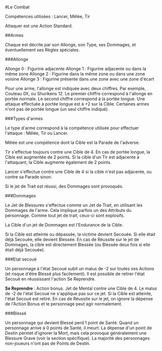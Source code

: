 #Le Combat

Compétences utilisées : Lancer, Mêlée, Tir

Attaquer est une Action Standard.

##Armes

Chaque est décrite par son Allonge, son Type, ses Dommages, et éventuellement ses Règles spéciales.

###Allonge

Allonge 0 : Figurine adjacente
Allonge 1 : Figurine adjacente ou dans la même zone
Allonge 2 : Figurine dans la même zone ou dans une zone voisine
Allonge 3 : Figurine présente dans une zone avec une zone d'écart

Pour une arme, l'allonge est indiquée avec deux chiffres. Par exemple, Couteau 0X, ou Shurikens 12. Le premier chiffre correspond à l'allonge en portée normale. Le second chiffre correspond à la portée longue. Une attaque effectuée à portée longue est à +2 sur la Cible. Certaines armes n'ont pas de portée longue (un seul chiffre indiqué).

###Types d'armes

Le type d'arme correspond à la compétence utilisée pour effectuer l'attaque : Mêlée, Tir ou Lancer. 

Mêlée est une compétence dont la Cible est la Parade de l'adverse. 

Tir s'effectue toujours contre une Cible de 4. En cas de portée longue, la Cible est augmentée de 2 points. Si la cible d'un Tir est adjacente à l'attaquant, la Cible augmente également de 2 points.

Lancer s'effectue contre une Cible de 4 si la cible n'est pas adjacente, ou contre sa Parade sinon.

Si le jet de Trait est réussi, des Dommages sont provoqués.

###Dommages

Le Jet de Blessures s'effectue comme un Jet de Trait, en utilisant les Dommages de l'arme. Cela implique parfois un des Attributs du personnage. Comme tout jet de trait, ceux-ci sont explosifs.

La Cible d'un jet de Dommages est l'Endurance de la Cible.

Si la Cible est atteinte ou dépassée, la victime devient Secouée. Si elle était déjà Secouée, elle devient Blessée. En cas de Réussite sur le jet de Dommages, la cible est directement Blessée (ou Blessée deux fois si elle était déjà Secouée).

###Etat secoué

Un personnage à l'état Secoué subit un malus de -2 sur toutes ses Actions (et risque d'être Blessé plus facilement). Il est possible de retirer l'état Secoué en réussissant l'action Se Reprendre.

**Se Reprendre** : Action bonus. Jet de Mental contre une Cible de 4. Le malus de -2 de l'état Secoué ne s'applique pas sur ce jet. Si la Cible est atteinte, l'état Secoué est retiré. En cas de Réussite sur le jet, on ignore la dépense de l'Action Bonus et le personnage peut agir normalement.

###Blessé

Un personnage qui devient Blessé perd 1 point de Santé. Quand un personnage arrive à 0 points de Santé, il meurt. La dépense d'un point de Destin permet d'ignorer la Mort, mais cela provoque généralement une Blessure Grave (voir la section spécifique). La majorité des personnages non-joueurs n'ont pas de Points de Destin.
